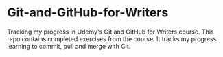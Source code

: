 # Git-and-GitHub-for-Writers
Tracking my progress in Udemy's Git and GitHub for Writers course.
This repo contains completed exercises from the course.
It tracks my progress learning to commit, pull and merge with Git. 
